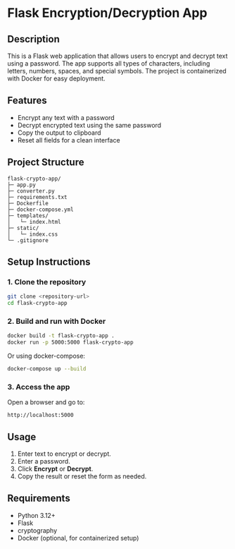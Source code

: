 # Flask Encryption/Decryption App

## Description

This is a Flask web application that allows users to encrypt and decrypt text using a password. The app supports all types of characters, including letters, numbers, spaces, and special symbols. The project is containerized with Docker for easy deployment.

## Features

* Encrypt any text with a password
* Decrypt encrypted text using the same password
* Copy the output to clipboard
* Reset all fields for a clean interface

## Project Structure

```
flask-crypto-app/
├─ app.py
├─ converter.py
├─ requirements.txt
├─ Dockerfile
├─ docker-compose.yml
├─ templates/
│   └─ index.html
├─ static/
│   └─ index.css
└─ .gitignore
```

## Setup Instructions

### 1. Clone the repository

```bash
git clone <repository-url>
cd flask-crypto-app
```

### 2. Build and run with Docker

```bash
docker build -t flask-crypto-app .
docker run -p 5000:5000 flask-crypto-app
```

Or using docker-compose:

```bash
docker-compose up --build
```

### 3. Access the app

Open a browser and go to:

```
http://localhost:5000
```

## Usage

1. Enter text to encrypt or decrypt.
2. Enter a password.
3. Click **Encrypt** or **Decrypt**.
4. Copy the result or reset the form as needed.

## Requirements

* Python 3.12+
* Flask
* cryptography
* Docker (optional, for containerized setup)
